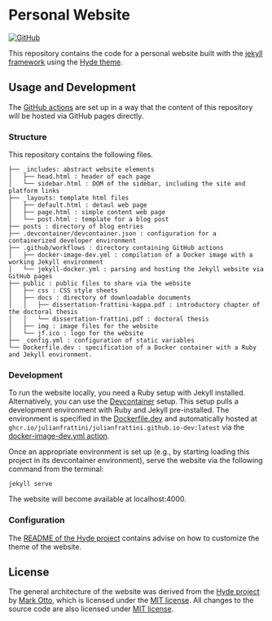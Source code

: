 # Personal Website

[![GitHub](https://img.shields.io/github/license/JulianFrattini/JulianFrattini.github.io)](./LICENSE)

This repository contains the code for a personal website built with the [jekyll framework](http://jekyllrb.com/) using the [Hyde theme](https://github.com/poole/hyde).

## Usage and Development

The [GitHub actions](.github/workflows/jekyll-docker.yml) are set up in a way that the content of this repository will be hosted via GitHub pages directly.

### Structure

This repository contains the following files.

```
├── _includes: abstract website elements
│   ├── head.html : header of each page
│   └── sidebar.html : DOM of the sidebar, including the site and platform links
├── _layouts: template html files
│   ├── default.html : detaul web page
│   ├── page.html : simple content web page
│   └── post.html : template for a blog post
├── posts : directory of blog entries
├── .devcontainer/devcontainer.json : configuration for a containerized developer environment
├── .github/workflows : directory containing GitHub actions
│   ├── docker-image-dev.yml : compilation of a Docker image with a working Jekyll environment
│   └── jekyll-docker.yml : parsing and hosting the Jekyll website via GitHub pages
├── public : public files to share via the website
│   ├── css : CSS style sheets
│   ├── docs : directory of downloadable documents
│   │   ├── dissertation-frattini-kappa.pdf : introductory chapter of the doctoral thesis
│   │   └── dissertation-frattini.pdf : doctoral thesis
│   ├── img : image files for the website
│   └── jf.ico : logo for the website
├── _config.yml : configuration of static variables
└── Dockerfile.dev : specification of a Docker container with a Ruby and Jekyll environment.
```

### Development

To run the website locally, you need a Ruby setup with Jekyll installed.
Alternatively, you can use the [Devcontainer](.devcontainer/devcontainer.json) setup.
This setup pulls a development environment with Ruby and Jekyll pre-installed.
The environment is specified in the [Dockerfile.dev](Dockerfile.dev) and automatically hosted at `ghcr.io/julianfrattini/julianfrattini.github.io-dev:latest` via the [docker-image-dev.yml action](.github/workflows/docker-image-dev.yml).

Once an appropriate environment is set up (e.g., by starting loading this project in its devcontainer environment), serve the website via the following command from the terminal: 

```
jekyll serve
```

The website will become available at localhost:4000.

### Configuration

The [README of the Hyde project](https://github.com/poole/hyde/blob/master/README.md) contains advise on how to customize the theme of the website.

## License

The general architecture of the website was derived from the [Hyde project](https://github.com/poole/hyde) by [Mark Otto](https://github.com/mdo), which is licensed under the [MIT license](./LICENSE.md).
All changes to the source code are also licensed under [MIT license](./LICENSE.md).
